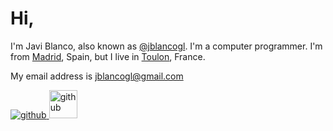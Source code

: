 # Hi,

I'm Javi Blanco, also known as [@jblancogl][twitter]. I'm a computer programmer. 
I'm from [Madrid][madrid], Spain, but I live in [Toulon][toulon], France.

My email address is [jblancogl@gmail.com][email]

<div class="flex">
  <a href="https://github.com/jblancogl" class="block mt-5">
    <img src="/images/GitHub-Mark-32px.png" title="github" />
  </a>
  <a href="https://gitlab.com/jblancogl" class="block mt-4 ml-2">
    <img src="/images/gitlab-icon-rgb.svg" title="github" width="45px" />
  </a>
</div>

[twitter]: https://twitter.com/jblancogl
[madrid]: https://en.wikipedia.org/wiki/Madrid
[toulon]: https://en.wikipedia.org/wiki/Toulon
[email]: mailto:jblancogl@gmail.com
[github]: https://github.com/jblancogl